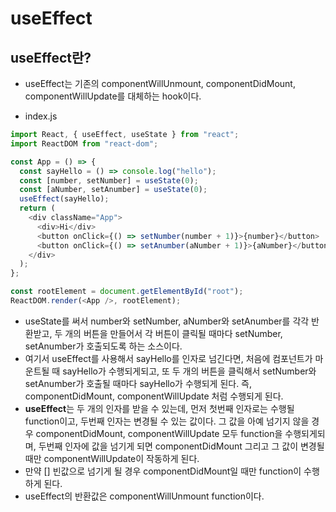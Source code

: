# useEffect
## useEffect란?
- useEffect는 기존의 componentWillUnmount, componentDidMount, componentWillUpdate를 대체하는 hook이다.

- index.js
```javascript
import React, { useEffect, useState } from "react";
import ReactDOM from "react-dom";

const App = () => {
  const sayHello = () => console.log("hello");
  const [number, setNumber] = useState(0);
  const [aNumber, setAnumber] = useState(0);
  useEffect(sayHello);
  return (
    <div className="App">
      <div>Hi</div>
      <button onClick={() => setNumber(number + 1)}>{number}</button>
      <button onClick={() => setAnumber(aNumber + 1)}>{aNumber}</button>
    </div>
  );
};

const rootElement = document.getElementById("root");
ReactDOM.render(<App />, rootElement);
```
- useState를 써서 number와 setNumber, aNumber와 setAnumber를 각각 반환받고, 두 개의 버튼을 만들어서 각 버튼이 클릭될 때마다 setNumber, setAnumber가 호출되도록 하는 소스이다.
- 여기서 useEffect를 사용해서 sayHello를 인자로 넘긴다면, 처음에 컴포넌트가 마운트될 때 sayHello가 수행되게되고, 또 두 개의 버튼을 클릭해서 setNumber와 setAnumber가 호출될 때마다 sayHello가 수행되게 된다. 즉, componentDidMount, componentWillUpdate 처럼 수행되게 된다.
- **useEffect**는 두 개의 인자를 받을 수 있는데, 먼저 첫번째 인자로는 수행될 function이고, 두번째 인자는 변경될 수 있는 값이다. 그 값을 아예 넘기지 않을 경우 componentDidMount, componentWillUpdate 모두 function을 수행되게되며, 두번째 인자에 값을 넘기게 되면 componentDidMount 그리고 그 값이 변경될 때만 componentWillUpdate이 작동하게 된다.
- 만약 [] 빈값으로 넘기게 될 경우 componentDidMount일 때만 function이 수행하게 된다.
- useEffect의 반환값은 componentWillUnmount function이다.